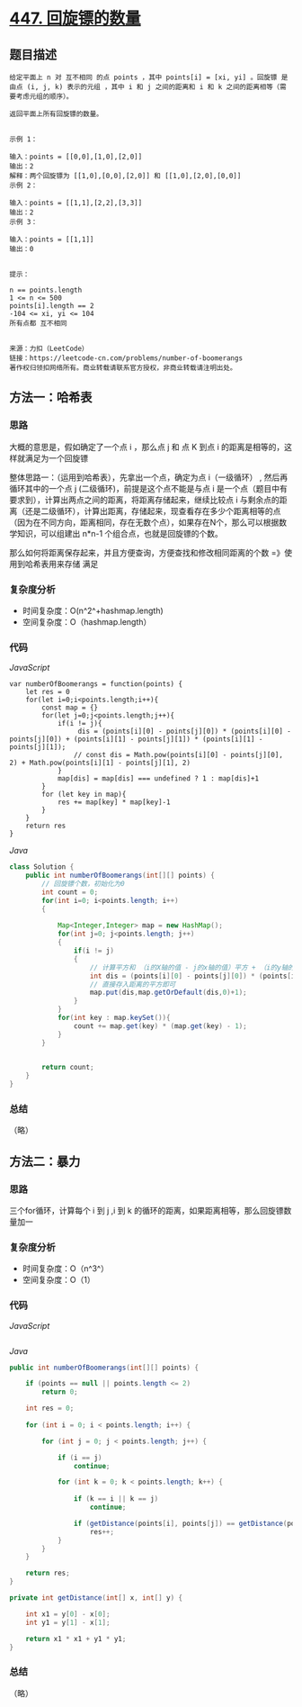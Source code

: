 # [447. 回旋镖的数量](https://leetcode-cn.com/problems/number-of-boomerangs/)

## 题目描述

```
给定平面上 n 对 互不相同 的点 points ，其中 points[i] = [xi, yi] 。回旋镖 是由点 (i, j, k) 表示的元组 ，其中 i 和 j 之间的距离和 i 和 k 之间的距离相等（需要考虑元组的顺序）。

返回平面上所有回旋镖的数量。

 
示例 1：

输入：points = [[0,0],[1,0],[2,0]]
输出：2
解释：两个回旋镖为 [[1,0],[0,0],[2,0]] 和 [[1,0],[2,0],[0,0]]
示例 2：

输入：points = [[1,1],[2,2],[3,3]]
输出：2
示例 3：

输入：points = [[1,1]]
输出：0
 

提示：

n == points.length
1 <= n <= 500
points[i].length == 2
-104 <= xi, yi <= 104
所有点都 互不相同


来源：力扣（LeetCode）
链接：https://leetcode-cn.com/problems/number-of-boomerangs
著作权归领扣网络所有。商业转载请联系官方授权，非商业转载请注明出处。
```

## 方法一：哈希表

### 思路

大概的意思是，假如确定了一个点 i ，那么点 j 和 点 K 到点 i  的距离是相等的，这样就满足为一个回旋镖

整体思路一：（运用到哈希表），先拿出一个点，确定为点 i（一级循环） , 然后再循环其中的一个点 j (二级循环)，前提是这个点不能是与点 i 是一个点（题目中有要求到），计算出两点之间的距离，将距离存储起来，继续比较点 i 与剩余点的距离（还是二级循环），计算出距离，存储起来，现查看存在多少个距离相等的点（因为在不同方向，距离相同，存在无数个点），如果存在N个，那么可以根据数学知识，可以组建出 n*n-1 个组合点，也就是回旋镖的个数。

那么如何将距离保存起来，并且方便查询，方便查找和修改相同距离的个数 =》使用到哈希表用来存储 满足

### 复杂度分析

- 时间复杂度：O(n^2^+hashmap.length)
- 空间复杂度：O（hashmap.length）

### 代码

*JavaScript*

```JS
var numberOfBoomerangs = function(points) {
	let res = 0
    for(let i=0;i<points.length;i++){
        const map = {}
        for(let j=0;j<points.length;j++){
            if(i != j){
                 dis = (points[i][0] - points[j][0]) * (points[i][0] - points[j][0]) + (points[i][1] - points[j][1]) * (points[i][1] - points[j][1]);
                // const dis = Math.pow(points[i][0] - points[j][0], 2) + Math.pow(points[i][1] - points[j][1], 2)
            }
            map[dis] = map[dis] === undefined ? 1 : map[dis]+1
        }
        for (let key in map){
            res += map[key] * map[key]-1
        }
    }
    return res
}
```

*Java*

```Java
class Solution {
    public int numberOfBoomerangs(int[][] points) {
        // 回旋镖个数，初始化为0
        int count = 0;    
        for(int i=0; i<points.length; i++)
        {
            
            Map<Integer,Integer> map = new HashMap();
            for(int j=0; j<points.length; j++)
            {
                if(i != j)
                {
                    // 计算平方和 （i的X轴的值 - j的x轴的值）平方 + （i的y轴的值 - j的y轴的值）平方 +  
                    int dis = (points[i][0] - points[j][0]) * (points[i][0] - points[j][0]) + (points[i][1] - points[j][1]) * (points[i][1] - points[j][1]);
                    // 直接存入距离的平方即可
                    map.put(dis,map.getOrDefault(dis,0)+1);
                }
            }
            for(int key : map.keySet()){
                count += map.get(key) * (map.get(key) - 1);
            }
        }
    

        return count;
    }
}
```

### **总结**

（略）

## 方法二：暴力

### 思路

三个for循环，计算每个 i 到 j ,i 到 k 的循环的距离，如果距离相等，那么回旋镖数量加一

### 复杂度分析

- 时间复杂度：O（n^3^）
- 空间复杂度：O（1）

### 代码

*JavaScript*

```JS

```

*Java*

```Java
public int numberOfBoomerangs(int[][] points) {

    if (points == null || points.length <= 2)
        return 0;

    int res = 0;
    
    for (int i = 0; i < points.length; i++) {

        for (int j = 0; j < points.length; j++) {

            if (i == j)
                continue;

            for (int k = 0; k < points.length; k++) {
                
                if (k == i || k == j)
                    continue;

                if (getDistance(points[i], points[j]) == getDistance(points[i], points[k]))
                    res++;
            }
        }
    }

    return res;   
}

private int getDistance(int[] x, int[] y) {

    int x1 = y[0] - x[0];
    int y1 = y[1] - x[1];

    return x1 * x1 + y1 * y1;
}
```

### **总结**

（略）